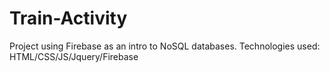 # Train-Activity
Project using Firebase as an intro to NoSQL databases. Technologies used: HTML/CSS/JS/Jquery/Firebase
